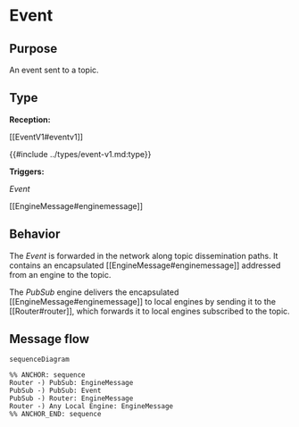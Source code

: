 # Event

## Purpose

<!-- --8<-- [start:purpose] -->
An event sent to a topic.
<!-- --8<-- [end:purpose] -->


## Type

<!-- --8<-- [start:type] -->
**Reception:**

[[EventV1#eventv1]]

{{#include ../types/event-v1.md:type}}

**Triggers:**

*Event*

[[EngineMessage#enginemessage]]
<!-- --8<-- [end:type] -->

## Behavior

<!-- --8<-- [start:behavior] -->
The *Event* is forwarded in the network along topic dissemination paths.
It contains an encapsulated [[EngineMessage#enginemessage]] addressed from an engine to the topic.

The *PubSub* engine delivers the encapsulated [[EngineMessage#enginemessage]] to local engines
by sending it to the [[Router#router]], which forwards it to local engines subscribed to the topic.
<!-- --8<-- [end:behavior] -->

## Message flow

<!-- --8<-- [start:messages] -->
```mermaid
sequenceDiagram

%% ANCHOR: sequence
Router -) PubSub: EngineMessage
PubSub -) PubSub: Event
PubSub -) Router: EngineMessage
Router -) Any Local Engine: EngineMessage
%% ANCHOR_END: sequence
```
<!-- --8<-- [end:messages] -->
